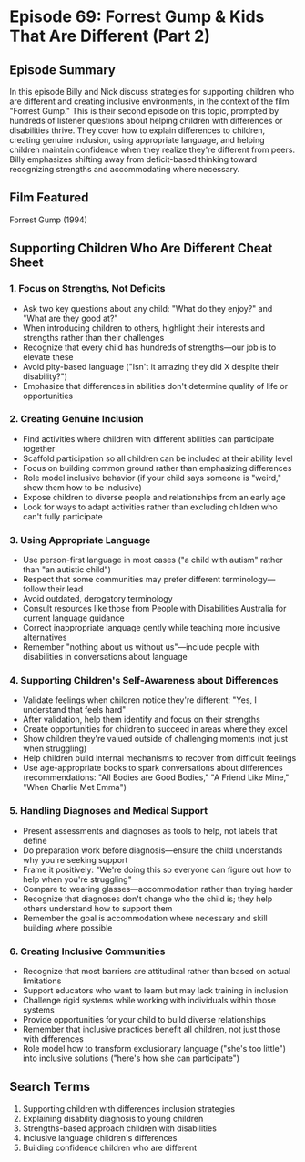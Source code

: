 # Episode 69: Forrest Gump & Kids That Are Different (Part 2)

## Episode Summary
In this episode Billy and Nick discuss strategies for supporting children who are different and creating inclusive environments, in the context of the film "Forrest Gump." This is their second episode on this topic, prompted by hundreds of listener questions about helping children with differences or disabilities thrive. They cover how to explain differences to children, creating genuine inclusion, using appropriate language, and helping children maintain confidence when they realize they're different from peers. Billy emphasizes shifting away from deficit-based thinking toward recognizing strengths and accommodating where necessary.

## Film Featured
Forrest Gump (1994)

## Supporting Children Who Are Different Cheat Sheet

### 1. Focus on Strengths, Not Deficits
- Ask two key questions about any child: "What do they enjoy?" and "What are they good at?"
- When introducing children to others, highlight their interests and strengths rather than their challenges
- Recognize that every child has hundreds of strengths—our job is to elevate these
- Avoid pity-based language ("Isn't it amazing they did X despite their disability?")
- Emphasize that differences in abilities don't determine quality of life or opportunities

### 2. Creating Genuine Inclusion
- Find activities where children with different abilities can participate together
- Scaffold participation so all children can be included at their ability level
- Focus on building common ground rather than emphasizing differences
- Role model inclusive behavior (if your child says someone is "weird," show them how to be inclusive)
- Expose children to diverse people and relationships from an early age
- Look for ways to adapt activities rather than excluding children who can't fully participate

### 3. Using Appropriate Language
- Use person-first language in most cases ("a child with autism" rather than "an autistic child")
- Respect that some communities may prefer different terminology—follow their lead
- Avoid outdated, derogatory terminology
- Consult resources like those from People with Disabilities Australia for current language guidance
- Correct inappropriate language gently while teaching more inclusive alternatives
- Remember "nothing about us without us"—include people with disabilities in conversations about language

### 4. Supporting Children's Self-Awareness about Differences
- Validate feelings when children notice they're different: "Yes, I understand that feels hard"
- After validation, help them identify and focus on their strengths
- Create opportunities for children to succeed in areas where they excel
- Show children they're valued outside of challenging moments (not just when struggling)
- Help children build internal mechanisms to recover from difficult feelings
- Use age-appropriate books to spark conversations about differences (recommendations: "All Bodies are Good Bodies," "A Friend Like Mine," "When Charlie Met Emma")

### 5. Handling Diagnoses and Medical Support
- Present assessments and diagnoses as tools to help, not labels that define
- Do preparation work before diagnosis—ensure the child understands why you're seeking support
- Frame it positively: "We're doing this so everyone can figure out how to help when you're struggling"
- Compare to wearing glasses—accommodation rather than trying harder
- Recognize that diagnoses don't change who the child is; they help others understand how to support them
- Remember the goal is accommodation where necessary and skill building where possible

### 6. Creating Inclusive Communities
- Recognize that most barriers are attitudinal rather than based on actual limitations
- Support educators who want to learn but may lack training in inclusion
- Challenge rigid systems while working with individuals within those systems
- Provide opportunities for your child to build diverse relationships
- Remember that inclusive practices benefit all children, not just those with differences
- Role model how to transform exclusionary language ("she's too little") into inclusive solutions ("here's how she can participate")

## Search Terms
1. Supporting children with differences inclusion strategies
2. Explaining disability diagnosis to young children
3. Strengths-based approach children with disabilities
4. Inclusive language children's differences
5. Building confidence children who are different